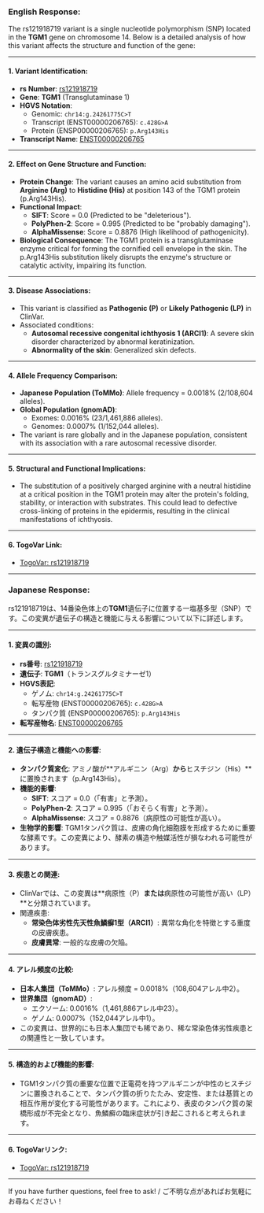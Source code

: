 ### English Response:

The rs121918719 variant is a single nucleotide polymorphism (SNP) located in the **TGM1** gene on chromosome 14. Below is a detailed analysis of how this variant affects the structure and function of the gene:

---

#### 1. **Variant Identification**:
   - **rs Number**: [rs121918719](https://identifiers.org/dbsnp/rs121918719)
   - **Gene**: **TGM1** (Transglutaminase 1)
   - **HGVS Notation**:
     - Genomic: `chr14:g.24261775C>T`
     - Transcript (ENST00000206765): `c.428G>A`
     - Protein (ENSP00000206765): `p.Arg143His`
   - **Transcript Name**: [ENST00000206765](https://www.ensembl.org/Homo_sapiens/Transcript/Summary?db=core;t=ENST00000206765)

---

#### 2. **Effect on Gene Structure and Function**:
   - **Protein Change**: The variant causes an amino acid substitution from **Arginine (Arg)** to **Histidine (His)** at position 143 of the TGM1 protein (p.Arg143His).
   - **Functional Impact**:
     - **SIFT**: Score = 0.0 (Predicted to be "deleterious").
     - **PolyPhen-2**: Score = 0.995 (Predicted to be "probably damaging").
     - **AlphaMissense**: Score = 0.8876 (High likelihood of pathogenicity).
   - **Biological Consequence**: The TGM1 protein is a transglutaminase enzyme critical for forming the cornified cell envelope in the skin. The p.Arg143His substitution likely disrupts the enzyme's structure or catalytic activity, impairing its function.

---

#### 3. **Disease Associations**:
   - This variant is classified as **Pathogenic (P)** or **Likely Pathogenic (LP)** in ClinVar.
   - Associated conditions:
     - **Autosomal recessive congenital ichthyosis 1 (ARCI1)**: A severe skin disorder characterized by abnormal keratinization.
     - **Abnormality of the skin**: Generalized skin defects.

---

#### 4. **Allele Frequency Comparison**:
   - **Japanese Population (ToMMo)**: Allele frequency = 0.0018% (2/108,604 alleles).
   - **Global Population (gnomAD)**:
     - Exomes: 0.0016% (23/1,461,886 alleles).
     - Genomes: 0.0007% (1/152,044 alleles).
   - The variant is rare globally and in the Japanese population, consistent with its association with a rare autosomal recessive disorder.

---

#### 5. **Structural and Functional Implications**:
   - The substitution of a positively charged arginine with a neutral histidine at a critical position in the TGM1 protein may alter the protein's folding, stability, or interaction with substrates. This could lead to defective cross-linking of proteins in the epidermis, resulting in the clinical manifestations of ichthyosis.

---

#### 6. **TogoVar Link**:
   - [TogoVar: rs121918719](https://togovar.org/dbsnp/rs121918719)

---

### Japanese Response:

rs121918719は、14番染色体上の**TGM1**遺伝子に位置する一塩基多型（SNP）です。この変異が遺伝子の構造と機能に与える影響について以下に詳述します。

---

#### 1. **変異の識別**:
   - **rs番号**: [rs121918719](https://identifiers.org/dbsnp/rs121918719)
   - **遺伝子**: **TGM1**（トランスグルタミナーゼ1）
   - **HGVS表記**:
     - ゲノム: `chr14:g.24261775C>T`
     - 転写産物 (ENST00000206765): `c.428G>A`
     - タンパク質 (ENSP00000206765): `p.Arg143His`
   - **転写産物名**: [ENST00000206765](https://www.ensembl.org/Homo_sapiens/Transcript/Summary?db=core;t=ENST00000206765)

---

#### 2. **遺伝子構造と機能への影響**:
   - **タンパク質変化**: アミノ酸が**アルギニン（Arg）**から**ヒスチジン（His）**に置換されます（p.Arg143His）。
   - **機能的影響**:
     - **SIFT**: スコア = 0.0（「有害」と予測）。
     - **PolyPhen-2**: スコア = 0.995（「おそらく有害」と予測）。
     - **AlphaMissense**: スコア = 0.8876（病原性の可能性が高い）。
   - **生物学的影響**: TGM1タンパク質は、皮膚の角化細胞膜を形成するために重要な酵素です。この変異により、酵素の構造や触媒活性が損なわれる可能性があります。

---

#### 3. **疾患との関連**:
   - ClinVarでは、この変異は**病原性（P）**または**病原性の可能性が高い（LP）**と分類されています。
   - 関連疾患:
     - **常染色体劣性先天性魚鱗癬1型（ARCI1）**: 異常な角化を特徴とする重度の皮膚疾患。
     - **皮膚異常**: 一般的な皮膚の欠陥。

---

#### 4. **アレル頻度の比較**:
   - **日本人集団（ToMMo）**: アレル頻度 = 0.0018%（108,604アレル中2）。
   - **世界集団（gnomAD）**:
     - エクソーム: 0.0016%（1,461,886アレル中23）。
     - ゲノム: 0.0007%（152,044アレル中1）。
   - この変異は、世界的にも日本人集団でも稀であり、稀な常染色体劣性疾患との関連性と一致しています。

---

#### 5. **構造的および機能的影響**:
   - TGM1タンパク質の重要な位置で正電荷を持つアルギニンが中性のヒスチジンに置換されることで、タンパク質の折りたたみ、安定性、または基質との相互作用が変化する可能性があります。これにより、表皮のタンパク質の架橋形成が不完全となり、魚鱗癬の臨床症状が引き起こされると考えられます。

---

#### 6. **TogoVarリンク**:
   - [TogoVar: rs121918719](https://togovar.org/dbsnp/rs121918719)

--- 

If you have further questions, feel free to ask! / ご不明な点があればお気軽にお尋ねください！